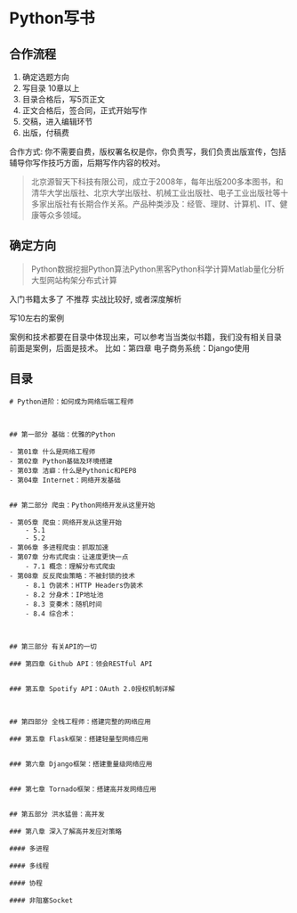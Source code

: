 # Python写书

## 合作流程

1. 确定选题方向
2. 写目录  10章以上
3. 目录合格后，写5页正文
4. 正文合格后，签合同，正式开始写作
5. 交稿，进入编辑环节
6. 出版，付稿费

合作方式: 你不需要自费，版权署名权是你，你负责写，我们负责出版宣传，包括辅导你写作技巧方面，后期写作内容的校对。

> 北京源智天下科技有限公司，成立于2008年，每年出版200多本图书，和清华大学出版社、北京大学出版社、机械工业出版社、电子工业出版社等十多家出版社有长期合作关系。产品种类涉及：经管、理财、计算机、IT、健康等众多领域。

## 确定方向

> Python数据挖掘Python算法Python黑客Python科学计算Matlab量化分析大型网站构架分布式计算

入门书籍太多了 不推荐 实战比较好, 或者深度解析

写10左右的案例

案例和技术都要在目录中体现出来，可以参考当当类似书籍，我们没有相关目录
前面是案例，后面是技术。
比如：第四章 电子商务系统：Django使用



## 目录

```
# Python进阶：如何成为网络后端工程师



## 第一部分 基础：优雅的Python

- 第01章 什么是网络工程师
- 第02章 Python基础及环境搭建
- 第03章 洁癖：什么是Pythonic和PEP8
- 第04章 Internet：网络开发基础


## 第二部分 爬虫：Python网络开发从这里开始

- 第05章 爬虫：网络开发从这里开始
	- 5.1 
	- 5.2 
- 第06章 多进程爬虫：抓取加速
- 第07章 分布式爬虫：让速度更快一点
	- 7.1 概念：理解分布式爬虫
- 第08章 反反爬虫策略：不被封锁的技术
	- 8.1 伪装术：HTTP Headers伪装术
	- 8.2 分身术：IP地址池
	- 8.3 变奏术：随机时间
	- 8.4 综合术：



## 第三部分 有关API的一切

### 第四章 Github API：领会RESTful API


### 第五章 Spotify API：OAuth 2.0授权机制详解



## 第四部分 全栈工程师：搭建完整的网络应用

### 第五章 Flask框架：搭建轻量型网络应用


### 第六章 Django框架：搭建重量级网络应用


### 第七章 Tornado框架：搭建高并发网络应用


## 第五部分 洪水猛兽：高并发

### 第八章 深入了解高并发应对策略

#### 多进程

#### 多线程

#### 协程

#### 非阻塞Socket
```